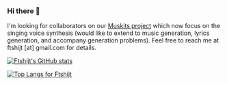 ### Hi there 👋

<!--
**ftshijt/ftshijt** is a ✨ _special_ ✨ repository because its `README.md` (this file) appears on your GitHub profile.

Here are some ideas to get you started:

- 🔭 I’m currently working on ...
- 🌱 I’m currently learning ...
- 👯 I’m looking to collaborate on ...
- 🤔 I’m looking for help with ...
- 💬 Ask me about ...
- 📫 How to reach me: ...
- 😄 Pronouns: ...
- ⚡ Fun fact: ...
-->

I'm looking for collaborators on our [Muskits project](https://github.com/SJTMusicTeam/Muskits) which now focus on the singing voice synthesis (would like to extend to music generation, lyrics generation, and accompany generation problems). Feel free to reach me at ftshijt \[at\] gmail.com for details.

[![Ftshijt's GitHub stats](https://github-readme-stats.vercel.app/api?username=ftshijt&count_private=true&show_icons=true&theme=Gradient)
](https://github.com/ftshijt)

[![Top Langs for Ftshijt](https://github-readme-stats.vercel.app/api/top-langs/?username=ftshijt&layout=compact&theme=Gradient)](https://github.com/ftshijt)


<script type="text/javascript" id="clustrmaps" src="//clustrmaps.com/map_v2.js?d=snfQFFTdIZLSkoC2yAgQsE8RMTp3la24ClaJVVVZlsQ&cl=ffffff&w=a"></script>

